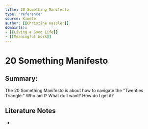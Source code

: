 ```yaml
---
title: 20 Something Manifesto
type: "reference"
source: Kindle 
author: [[Christine Hassler]]
domain(s):
- [[Living a Good Life]]
- [[Meaningful Work]]
---
```

# 20 Something Manifesto

## Summary:

The 20 Something Manifesto is about how to navigate the "Twenties Triangle:" Who am I? What do I want? How do I get it?

## Literature Notes

- 
